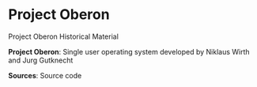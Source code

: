 # Project Oberon

Project Oberon Historical Material

**Project Oberon**: Single user operating system developed by Niklaus Wirth and Jurg Gutknecht

**Sources**: Source code
